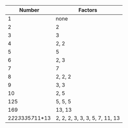 Number | Factors
---|---
1 | none
2 | 2
3 | 3
4 | 2, 2
5 | 5
6 | 2, 3
7 | 7
8 | 2, 2, 2
9 | 3, 3
10 | 2, 5
125 | 5, 5, 5
169 | 13, 13
2*2*2*3*3*3*5*7*11*13 | 2, 2, 2, 3, 3, 3, 5, 7, 11, 13